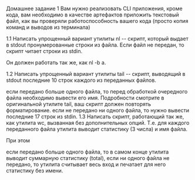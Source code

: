 Домашнее задание 1
Вам нужно реализовать CLI приложения, кроме кода, вам необходимо в качестве артефактов приложить текстовый файл, как вы проверяли работоспособность вашего кода (просто копия команд и выводов из терминала)

1.1
Написать упрощенный вариант утилиты nl -- скрипт, который выдает в stdout пронумерованные строки из файла. Если файл не передан, то скрипт читает строки из stdin.

Он должен работать так же, как nl -b a.

1.2
Написать упрощенный вариант утилиты tail -- скрипт, выводящий в stdout последние 10 строк каждого из переданных файлов.

если передано больше одного файла, то перед обработкой очередного файла необходимо вывести его имя. Подробности смотрите в оригинальной утилите tail, ваш скрипт должен повторять форматирование.
если не передано ни одного файла, то нужно вывести последние 17 строк из stdin.
1.3
Написать скрипт, работающий так же, как утилита wc, вызванная без дополнительных опций. Т.е. для каждого переданного файла утилита выводит статистику (3 числа) и имя файла.

При этом

если передано больше одного файла, то в самом конце утилита выводит суммарную статистику (total),
если ни одного файла не передано, то утилита считывает весь вход и печатает для него статистику без имени.
